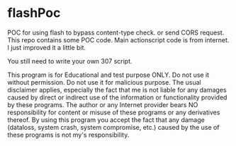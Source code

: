 # flashPoc
POC for using flash to bypass content-type check. or send CORS request.
This repo contains some POC code.
Main actionscript code is from internet. I just improved it a little bit. 

You still need to write your own 307 script.

This program is for Educational and test purpose ONLY. Do not use it without permission. Do not use it for malicious purpose. The usual disclaimer applies, especially the fact that me is not liable for any damages caused by direct or indirect use of the information or functionality provided by these programs. The author or any Internet provider bears NO responsibility for content or misuse of these programs or any derivatives thereof. By using this program you accept the fact that any damage (dataloss, system crash, system compromise, etc.) caused by the use of these programs is not my's responsibility.
